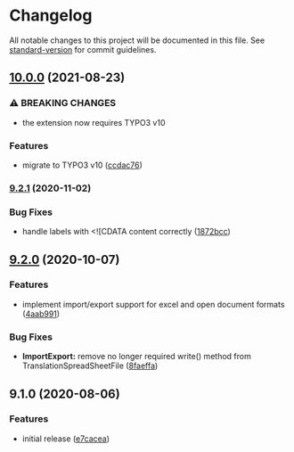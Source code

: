 # Changelog

All notable changes to this project will be documented in this file. See [standard-version](https://github.com/conventional-changelog/standard-version) for
commit guidelines.

## [10.0.0](https://github.com/labor-digital/typo3-translation-utils/compare/v9.2.1...v10.0.0) (2021-08-23)

### ⚠ BREAKING CHANGES

* the extension now requires TYPO3 v10

### Features

* migrate to TYPO3 v10 ([ccdac76](https://github.com/labor-digital/typo3-translation-utils/commit/ccdac7625cc7b32b030ba856fca8e516cb2fdc7b))

### [9.2.1](https://github.com/labor-digital/typo3-translation-utils/compare/v9.2.0...v9.2.1) (2020-11-02)

### Bug Fixes

* handle labels with <![CDATA content
  correctly ([1872bcc](https://github.com/labor-digital/typo3-translation-utils/commit/1872bcc8d2d782215e04b7055a530a763fa8ad6e))

## [9.2.0](https://github.com/labor-digital/typo3-translation-utils/compare/v9.1.0...v9.2.0) (2020-10-07)

### Features

* implement import/export support for excel and open document
  formats ([4aab991](https://github.com/labor-digital/typo3-translation-utils/commit/4aab99180908cc23d5abdf6bf78b2876de39a922))

### Bug Fixes

* **ImportExport:** remove no longer required write() method from
  TranslationSpreadSheetFile ([8faeffa](https://github.com/labor-digital/typo3-translation-utils/commit/8faeffaa069beba0bbb23cb11625c434d4956e13))

## 9.1.0 (2020-08-06)

### Features

* initial release ([e7cacea](https://github.com/labor-digital/typo3-translation-utils/commit/e7cacea5e58355964efdaa7840fe4b76b38b72cf))
